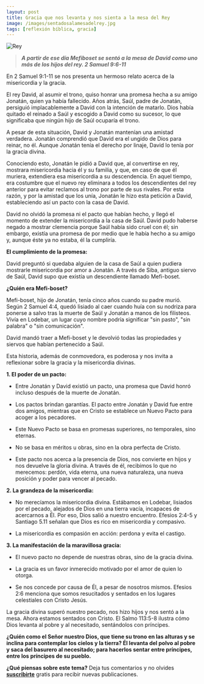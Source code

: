 ```yaml
---
layout: post
title: Gracia que nos levanta y nos sienta a la mesa del Rey
image: /images/sentadosalamesadelrey.jpg
tags: [reflexión bíblica, gracia]
---
```

![Rey](/images/sentadosalamesadelrey.jpg)
>***A partir de ese día Mefiboset se sentó a la mesa de David como uno más de los hijos del rey. 2 Samuel 9:6-11***

En 2 Samuel 9:1-11 se nos presenta un hermoso relato acerca de la misericordia y la gracia.

El rey David, al asumir el trono, quiso honrar una promesa hecha a su amigo Jonatán, quien ya había fallecido. Años atrás, Saúl, padre de Jonatán, persiguió implacablemente a David con la intención de matarlo. Dios había quitado el reinado a Saúl y escogido a David como su sucesor, lo que significaba que ningún hijo de Saúl ocuparía el trono.

A pesar de esta situación, David y Jonatán mantenían una amistad verdadera. Jonatán comprendió que David era el ungido de Dios para reinar, no él. Aunque Jonatán tenía el derecho por linaje, David lo tenía por la gracia divina.

Conociendo esto, Jonatán le pidió a David que, al convertirse en rey, mostrara misericordia hacia él y su familia, y que, en caso de que él muriera, extendiera esa misericordia a su descendencia. En aquel tiempo, era costumbre que el nuevo rey eliminara a todos los descendientes del rey anterior para evitar reclamos al trono por parte de sus rivales. Por esta razón, y por la amistad que los unía, Jonatán le hizo esta petición a David, estableciendo así un pacto con la casa de David.

David no olvidó la promesa ni el pacto que habían hecho, y llegó el momento de extender la misericordia a la casa de Saúl. David pudo haberse negado a mostrar clemencia porque Saúl había sido cruel con él; sin embargo, existía una promesa de por medio que le había hecho a su amigo y, aunque éste ya no estaba, él la cumpliría.

**El cumplimiento de la promesa:**

David preguntó si quedaba alguien de la casa de Saúl a quien pudiera mostrarle misericordia por amor a Jonatán. A través de Siba, antiguo siervo de Saúl, David supo que existía un descendiente llamado Mefi-boset.

**¿Quién era Mefi-boset?**

Mefi-boset, hijo de Jonatán, tenía cinco años cuando su padre murió. Según 2 Samuel 4:4, quedó lisiado al caer cuando huía con su nodriza para ponerse a salvo tras la muerte de Saúl y Jonatán a manos de los filisteos. Vivía en Lodebar, un lugar cuyo nombre podría significar "sin pasto", "sin palabra" o "sin comunicación".

David mandó traer a Mefi-boset y le devolvió todas las propiedades y siervos que habían pertenecido a Saúl.

Esta historia, además de conmovedora, es poderosa y nos invita a reflexionar sobre la gracia y la misericordia divinas.

**1. El poder de un pacto:**

-   Entre Jonatán y David existió un pacto, una promesa que David honró incluso después de la muerte de Jonatán.
    
-   Los pactos brindan garantías. El pacto entre Jonatán y David fue entre dos amigos, mientras que en Cristo se establece un Nuevo Pacto para acoger a los pecadores.
    
-   Este Nuevo Pacto se basa en promesas superiores, no temporales, sino eternas.
    
-   No se basa en méritos u obras, sino en la obra perfecta de Cristo.
    
-   Este pacto nos acerca a la presencia de Dios, nos convierte en hijos y nos devuelve la gloria divina. A través de él, recibimos lo que no merecemos: perdón, vida eterna, una nueva naturaleza, una nueva posición y poder para vencer al pecado.
    

**2. La grandeza de la misericordia:**

-   No merecíamos la misericordia divina. Estábamos en Lodebar, lisiados por el pecado, alejados de Dios en una tierra vacía, incapaces de acercarnos a Él. Por eso, Dios salió a nuestro encuentro. Efesios 2:4-5 y Santiago 5.11 señalan que Dios es rico en misericordia y compasivo.
    
-   La misericordia es compasión en acción: perdona y evita el castigo.
    

**3. La manifestación de la maravillosa gracia:**

-   El nuevo pacto no depende de nuestras obras, sino de la gracia divina.
    
-   La gracia es un favor inmerecido motivado por el amor de quien lo otorga.
    
-   Se nos concede por causa de Él, a pesar de nosotros mismos. Efesios 2:6 menciona que somos resucitados y sentados en los lugares celestiales con Cristo Jesús.
    

La gracia divina superó nuestro pecado, nos hizo hijos y nos sentó a la mesa. Ahora estamos sentados con Cristo. El Salmo 113:5-8 ilustra cómo Dios levanta al pobre y al necesitado, sentándolos con príncipes.

**¿Quién como el Señor nuestro Dios, que tiene su trono en las alturas y se inclina para contemplar los cielos y la tierra? Él levanta del polvo al pobre y saca del basurero al necesitado; para hacerlos sentar entre príncipes, entre los príncipes de su pueblo.**

**¿Qué piensas sobre este tema?** Deja tus comentarios y no olvides **[suscribirte](https://www.feedio.co/@jdanois)** gratis para recibir nuevas publicaciones.
<!--stackedit_data:
eyJoaXN0b3J5IjpbLTE2MTc5NzkwMTddfQ==
-->